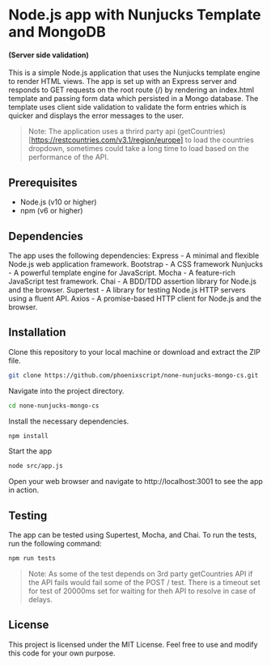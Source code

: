 # Node.js app with Nunjucks Template and MongoDB
#### (Server side validation)

This is a simple Node.js application that uses the Nunjucks template engine to render HTML views. The app is set up with an Express server and responds to GET requests on the root route (/) by rendering an index.html template and passing form data which persisted in a Mongo database. The template uses client side validation to validate the form entries which is quicker and displays the error messages to the user.

> Note: The application uses a thrird party api (getCountries)[https://restcountries.com/v3.1/region/europe] to load the countries dropdown, sometimes could take a long time to load based on the performance of the API.
## Prerequisites

* Node.js (v10 or higher)
* npm (v6 or higher)

## Dependencies
The app uses the following dependencies:
Express - A minimal and flexible Node.js web application framework.
Bootstrap - A CSS framework
Nunjucks - A powerful template engine for JavaScript.
Mocha - A feature-rich JavaScript test framework.
Chai - A BDD/TDD assertion library for Node.js and the browser.
Supertest - A library for testing Node.js HTTP servers using a fluent API.
Axios - A promise-based HTTP client for Node.js and the browser.

## Installation

Clone this repository to your local machine or download and extract the ZIP file.
```bash
git clone https://github.com/phoenixscript/none-nunjucks-mongo-cs.git
```

Navigate into the project directory.
```bash
cd none-nunjucks-mongo-cs
```
Install the necessary dependencies.

```bash
npm install
```

Start the app
```bash
node src/app.js
```
Open your web browser and navigate to http://localhost:3001 to see the app in action.

## Testing

The app can be tested using Supertest, Mocha, and Chai. To run the tests, run the following command:

```bash
npm run tests
```

> Note: As some of the test depends on  3rd party getCountries API if the API fails would fail some of the POST / test. There is a timeout set for test of 20000ms set for waiting for theh API to resolve in case of delays.
## License
This project is licensed under the MIT License. Feel free to use and modify this code for your own purpose.
